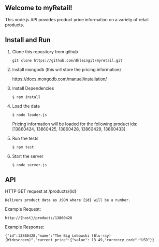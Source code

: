 ## Welcome to myRetail!

This node.js API provides product price information on a variety of retail products.

## Install and Run

1. Clone this repository from github

    ```git clone https://github.com/dkleingit/myretail.git```

2. Install mongodb (this will store the pricing information)

    https://docs.mongodb.com/manual/installation/

3. Install Dependencies

    ```$ npm install```
    
4. Load the data

    ```$ node loader.js```
    
    Pricing information will be loaded for the following product ids:
    [13860424, 13860425, 13860428, 13860429, 13860433]
    
5. Run the tests

    ```$ npm test```
    
6. Start the server

    ```$ node server.js```
    

## API

HTTP GET request at /products/{id}
    
    Delivers product data as JSON where {id} will be a number.
    
Example Request:

    http://{host}/products/13860428

Example Response:

    {"id":13860428,"name":"The Big Lebowski (Blu-ray) (Widescreen)","current_price":{"value": 13.49,"currency_code":"USD"}}

